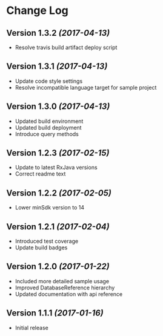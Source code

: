 Change Log
==========

Version 1.3.2 *(2017-04-13)*
----------------------------

 * Resolve travis build artifact deploy script

Version 1.3.1 *(2017-04-13)*
----------------------------

 * Update code style settings
 * Resolve incompatible language target for sample project
 
Version 1.3.0 *(2017-04-13)*
----------------------------

 * Updated build environment
 * Updated build deployment
 * Introduce query methods
 
Version 1.2.3 *(2017-02-15)*
----------------------------

 * Update to latest RxJava versions
 * Correct readme text
 
Version 1.2.2 *(2017-02-05)*
----------------------------

 * Lower minSdk version to 14

Version 1.2.1 *(2017-02-04)*
----------------------------

 * Introduced test coverage
 * Update build badges
 
Version 1.2.0 *(2017-01-22)*
----------------------------

 * Included more detailed sample usage
 * Improved DatabaseReference hierarchy
 * Updated documentation with api reference

Version 1.1.1 *(2017-01-16)*
----------------------------

 * Initial release

